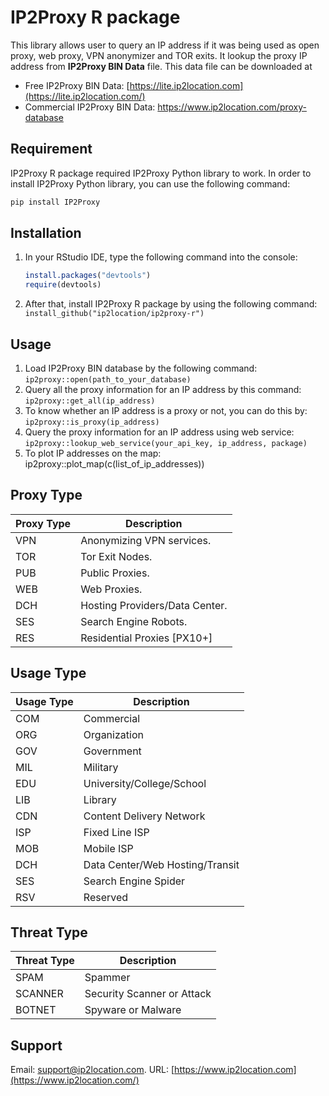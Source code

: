 # IP2Proxy R package

This library allows user to query an IP address if it was being used as open proxy, web proxy, VPN anonymizer and TOR exits. It lookup the proxy IP address from **IP2Proxy BIN Data** file. This data file can be downloaded at

- Free IP2Proxy BIN Data: [https://lite.ip2location.com](https://lite.ip2location.com/)
- Commercial IP2Proxy BIN Data: https://www.ip2location.com/proxy-database

## Requirement

IP2Proxy R package required IP2Proxy Python library to work. In order to install IP2Proxy Python library, you can use the following command:

   ```Python
   pip install IP2Proxy
   ```

## Installation

1. In your RStudio IDE, type the following command into the console:

   ```R
   install.packages("devtools")
   require(devtools)
   ```

2. After that, install IP2Proxy R package by using the following command: `install_github("ip2location/ip2proxy-r")`

## Usage

1. Load IP2Proxy BIN database by the following command: `ip2proxy::open(path_to_your_database)`
2. Query all the proxy information for an IP address by this command: `ip2proxy::get_all(ip_address)`
3. To know whether an IP address is a proxy or not, you can do this by: `ip2proxy::is_proxy(ip_address)`
4. Query the proxy information for an IP address using web service: `ip2proxy::lookup_web_service(your_api_key, ip_address, package)`
5. To plot IP addresses on the map: ip2proxy::plot_map(c(list_of_ip_addresses))

## Proxy Type

| Proxy Type | Description                    |
| ---------- | ------------------------------ |
| VPN        | Anonymizing VPN services.      |
| TOR        | Tor Exit Nodes.                |
| PUB        | Public Proxies.                |
| WEB        | Web Proxies.                   |
| DCH        | Hosting Providers/Data Center. |
| SES        | Search Engine Robots.          |
| RES        | Residential Proxies [PX10+]    |

## Usage Type

| Usage Type | Description                     |
| ---------- | ------------------------------- |
| COM        | Commercial                      |
| ORG        | Organization                    |
| GOV        | Government                      |
| MIL        | Military                        |
| EDU        | University/College/School       |
| LIB        | Library                         |
| CDN        | Content Delivery Network        |
| ISP        | Fixed Line ISP                  |
| MOB        | Mobile ISP                      |
| DCH        | Data Center/Web Hosting/Transit |
| SES        | Search Engine Spider            |
| RSV        | Reserved                        |

## Threat Type

| Threat Type | Description                |
| ----------- | -------------------------- |
| SPAM        | Spammer                    |
| SCANNER     | Security Scanner or Attack |
| BOTNET      | Spyware or Malware         |

## Support

Email: [support@ip2location.com](mailto:support@ip2location.com). URL: [https://www.ip2location.com](https://www.ip2location.com/)
